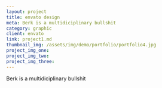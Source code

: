 ```yaml
---
layout: project
title: envato design
meta: Berk is a multidiciplinary bullshit
category: graphic
client: envato
link: project1.md
thumbnail_img: /assets/img/demo/portfolio/portfolio4.jpg
project_img_one:
project_img_two:
project_img_three:
---
```


Berk is a multidiciplinary bullshit
